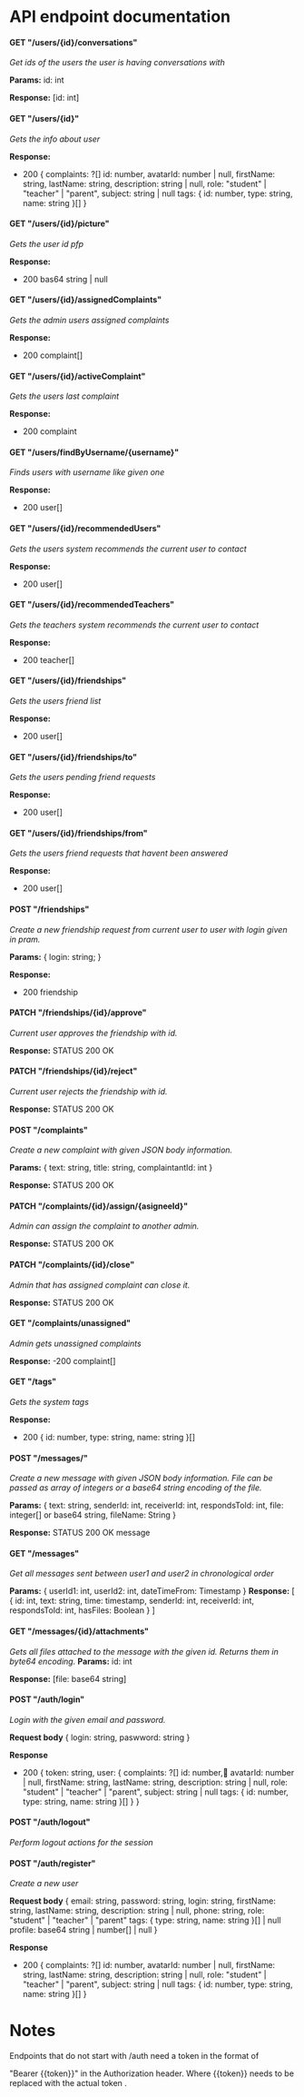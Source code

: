 # API endpoint documentation

#### GET "/users/{id}/conversations"
  *Get ids of the users the user is having conversations with*
  
  **Params:**
  id: int

  **Response:**
  [id: int]
#### GET "/users/{id}"

*Gets the info about user*


**Response:**
- 200 {
  complaints: ?[]
  id: number,
  avatarId: number | null,
  firstName: string,
  lastName: string,
  description: string | null,
  role: "student" | "teacher" | "parent",
  subject: string | null
  tags: {
  id: number,
  type: string,
  name: string
  }[]
  }

#### GET "/users/{id}/picture"

*Gets the user id pfp*


**Response:**
- 200 bas64 string | null

#### GET "/users/{id}/assignedComplaints"

*Gets the admin users assigned complaints*


**Response:**
- 200 complaint[]

#### GET "/users/{id}/activeComplaint"

*Gets the users last complaint*


**Response:**
- 200 complaint

#### GET "/users/findByUsername/{username}"

*Finds users with username like given one*


**Response:**
- 200 user[]


#### GET "/users/{id}/recommendedUsers"

*Gets the users system recommends the current user to contact*

**Response:**
- 200 user[]


#### GET "/users/{id}/recommendedTeachers"

*Gets the teachers system recommends the current user to contact*


**Response:**
- 200 teacher[]

#### GET "/users/{id}/friendships"

*Gets the users friend list*


**Response:**
- 200 user[]


#### GET "/users/{id}/friendships/to"

*Gets the users pending friend requests*


**Response:**
- 200 user[]

#### GET "/users/{id}/friendships/from"

*Gets the users friend requests that havent been answered*


**Response:**
- 200 user[]

#### POST "/friendships"
  *Create a new friendship request from current user to user with login given in pram.*
  
  **Params:**
  {
  login: string;
  }

  **Response:**
- 200 friendship

#### PATCH "/friendships/{id}/approve"
  *Current user approves the friendship with id.*

  **Response:**
  STATUS 200 OK

#### PATCH "/friendships/{id}/reject"
  *Current user rejects the friendship with id.*

  **Response:**
  STATUS 200 OK


#### POST "/complaints"
  *Create a new complaint with given JSON body information.*
  
  **Params:**
  {
  text: string,
  title: string,
  complaintantId: int
  }

  **Response:**
  STATUS 200 OK


#### PATCH "/complaints/{id}/assign/{asigneeId}"
  *Admin can assign the complaint to another admin.*

  **Response:**
  STATUS 200 OK

#### PATCH "/complaints/{id}/close"
  *Admin that has assigned complaint can close it.*

  **Response:**
  STATUS 200 OK


#### GET "/complaints/unassigned"

*Admin gets unassigned complaints*

**Response:**
-200 complaint[]


#### GET "/tags"

*Gets the system tags*

**Response:**
- 200 {
  id: number,
  type: string,
  name: string
  }[]

#### POST "/messages/"
  *Create a new message with given JSON body information. File can be passed as array of integers or a base64 string encoding of the file.*
  
  **Params:**
  {
  text: string,
  senderId: int,
  receiverId: int,
  respondsToId: int,
  file: integer[] or base64 string,
  fileName: String
  }

  **Response:**
  STATUS 200 OK message

#### GET "/messages"
  *Get all messages sent between user1 and user2 in chronological order*
  
   **Params:**
  {
  userId1: int,
  userId2: int,
  dateTimeFrom: Timestamp
  }
  **Response:**
  [
    {
      id: int,
      text: string,
      time: timestamp,
      senderId: int,
      receiverId: int,
      respondsToId: int,
      hasFiles: Boolean
    }
  ]

#### GET "/messages/{id}/attachments"
 *Gets all files attached to the message with the given id. Returns them in byte64 encoding.*
  **Params:**
  id: int

  **Response:**
  [file: base64 string]


#### POST "/auth/login"

  *Login with the given email and password.*

  **Request body**
  {
    login: string,
    paswword: string
  }
  

  **Response**
  
  - 200 {
    token: string,
    user: {
    complaints: ?[]
    id: number,
    avatarId: number | null,
    firstName: string,
    lastName: string,
    description: string | null,
    role: "student" | "teacher" | "parent",
    subject: string | null
    tags: {
    id: number,
    type: string,
    name: string
    }[]
    }
  }
  
#### POST "/auth/logout"

  *Perform logout actions for the session*

#### POST "/auth/register"

  *Create a new user*

  **Request body**
  {
  email: string,
  password: string,
  login: string,
  firstName: string,
  lastName: string,
  description: string | null,
  phone: string,
  role: "student" | "teacher" | "parent"
  tags: {
    type: string,
    name: string
  }[] | null
  profile: base64 string | number[] | null
  }

  **Response**
  - 200 {
  complaints: ?[]
  id: number,
  avatarId: number | null,
  firstName: string,
  lastName: string,
  description: string | null,
  role: "student" | "teacher" | "parent",
  subject: string | null
  tags: {
    id: number,
    type: string,
    name: string
  }[]
  }
  
  

# Notes

Endpoints that do not start with /auth need a token in the format of 

"Bearer {{token}}" in the Authorization header. Where {{token}} needs to be replaced with the actual token .
